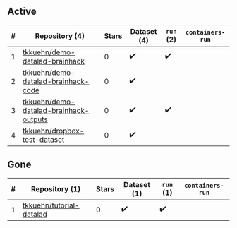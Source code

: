 ## Active
| # | Repository (4) | Stars | Dataset (4) | `run` (2) | `containers-run` |
| --- | --- | --- | --- | --- | --- |
| 1 | [tkkuehn/demo-datalad-brainhack](https://github.com/tkkuehn/demo-datalad-brainhack) | 0 | :heavy_check_mark: | :heavy_check_mark: |  |
| 2 | [tkkuehn/demo-datalad-brainhack-code](https://github.com/tkkuehn/demo-datalad-brainhack-code) | 0 | :heavy_check_mark: |  |  |
| 3 | [tkkuehn/demo-datalad-brainhack-outputs](https://github.com/tkkuehn/demo-datalad-brainhack-outputs) | 0 | :heavy_check_mark: | :heavy_check_mark: |  |
| 4 | [tkkuehn/dropbox-test-dataset](https://github.com/tkkuehn/dropbox-test-dataset) | 0 | :heavy_check_mark: |  |  |

## Gone
| # | Repository (1) | Stars | Dataset (1) | `run` (1) | `containers-run` |
| --- | --- | --- | --- | --- | --- |
| 1 | [tkkuehn/tutorial-datalad](https://github.com/tkkuehn/tutorial-datalad) | 0 | :heavy_check_mark: | :heavy_check_mark: |  |
